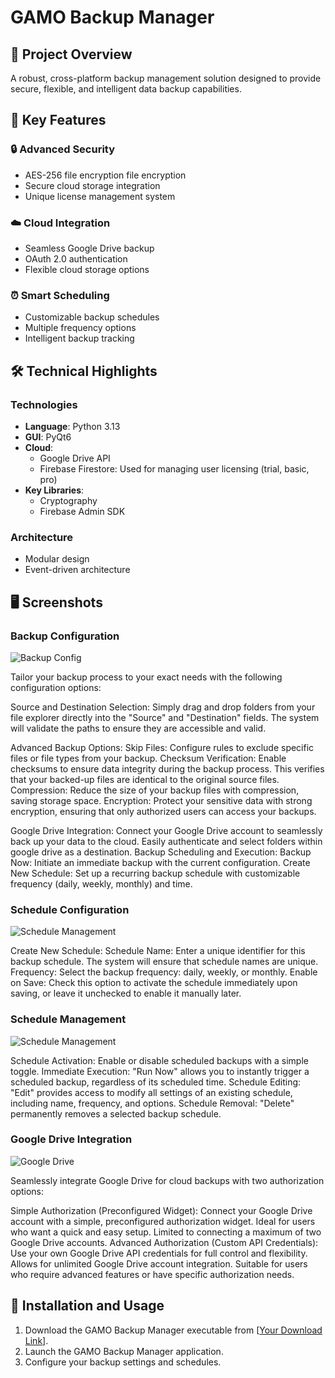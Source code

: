 # GAMO Backup Manager

## 🚀 Project Overview
A robust, cross-platform backup management solution designed to provide secure, flexible, and intelligent data backup capabilities.

## 🌟 Key Features

### 🔒 Advanced Security
- AES-256 file encryption file encryption
- Secure cloud storage integration
- Unique license management system

### ☁️ Cloud Integration
- Seamless Google Drive backup
- OAuth 2.0 authentication
- Flexible cloud storage options

### ⏰ Smart Scheduling
- Customizable backup schedules
- Multiple frequency options
- Intelligent backup tracking

## 🛠 Technical Highlights

### Technologies
- **Language**: Python 3.13
- **GUI**: PyQt6
- **Cloud**: 
  - Google Drive API
  -  Firebase Firestore: Used for managing user licensing (trial, basic, pro)
- **Key Libraries**: 
  - Cryptography
  - Firebase Admin SDK

### Architecture
- Modular design
- Event-driven architecture

## 🖥 Screenshots

### Backup Configuration
![Backup Config](./Screenshots/backup_config.png)

Tailor your backup process to your exact needs with the following configuration options:

Source and Destination Selection:
Simply drag and drop folders from your file explorer directly into the "Source" and "Destination" fields.
The system will validate the paths to ensure they are accessible and valid.

Advanced Backup Options:
Skip Files: Configure rules to exclude specific files or file types from your backup.
Checksum Verification: Enable checksums to ensure data integrity during the backup process. This verifies that your backed-up files are identical to the original source files.
Compression: Reduce the size of your backup files with compression, saving storage space.
Encryption: Protect your sensitive data with strong encryption, ensuring that only authorized users can access your backups.

Google Drive Integration:
Connect your Google Drive account to seamlessly back up your data to the cloud.
Easily authenticate and select folders within google drive as a destination.
Backup Scheduling and Execution:
Backup Now: Initiate an immediate backup with the current configuration.
Create New Schedule: Set up a recurring backup schedule with customizable frequency (daily, weekly, monthly) and time.

### Schedule Configuration
![Schedule Management](./Screenshots/schedule_config.PNG)

Create New Schedule:
Schedule Name: Enter a unique identifier for this backup schedule. The system will ensure that schedule names are unique.
Frequency: Select the backup frequency: daily, weekly, or monthly.
Enable on Save: Check this option to activate the schedule immediately upon saving, or leave it unchecked to enable it manually later.

### Schedule Management
![Schedule Management](./Screenshots/schedules_management.PNG)

Schedule Activation: Enable or disable scheduled backups with a simple toggle.
Immediate Execution: "Run Now" allows you to instantly trigger a scheduled backup, regardless of its scheduled time.
Schedule Editing: "Edit" provides access to modify all settings of an existing schedule, including name, frequency, and options.
Schedule Removal: "Delete" permanently removes a selected backup schedule.

### Google Drive Integration
![Google Drive](./Screenshots/google_drive_integration.PNG)

Seamlessly integrate Google Drive for cloud backups with two authorization options:

Simple Authorization (Preconfigured Widget):
Connect your Google Drive account with a simple, preconfigured authorization widget.
Ideal for users who want a quick and easy setup.
Limited to connecting a maximum of two Google Drive accounts.
Advanced Authorization (Custom API Credentials):
Use your own Google Drive API credentials for full control and flexibility.
Allows for unlimited Google Drive account integration.
Suitable for users who require advanced features or have specific authorization needs.

## 🚀 Installation and Usage

1.  Download the GAMO Backup Manager executable from [[Your Download Link](https://drive.google.com/drive/folders/1mDjHMLS9J6eKggo8z3kfggRr31gpEIIu?usp=sharing)].
4.  Launch the GAMO Backup Manager application.
5.  Configure your backup settings and schedules.
